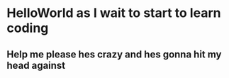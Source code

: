 # HelloWorld as I wait to start to learn coding
## Help me please hes crazy and hes gonna hit my head against 


